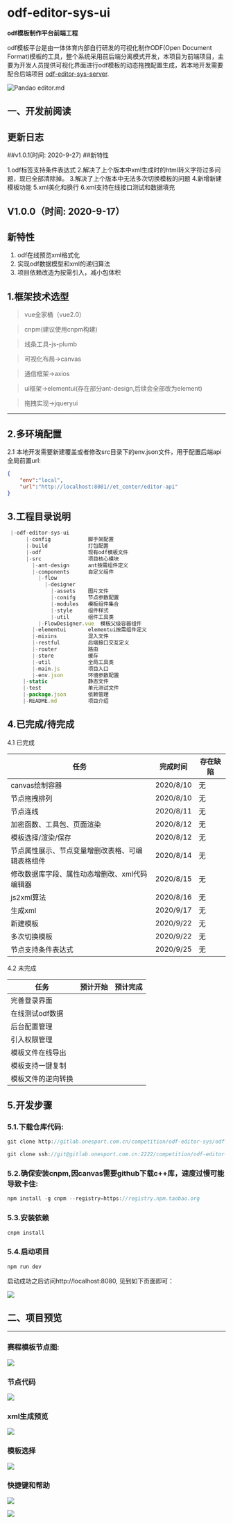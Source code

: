 # odf-editor-sys-ui

**odf模板制作平台前端工程**




odf模板平台是由一体体育内部自行研发的可视化制作ODF(Open Document Format)模板的工具，整个系统采用前后端分离模式开发，本项目为前端项目，主要为开发人员提供可视化界面进行odf模板的动态拖拽配置生成，若本地开发需要配合后端项目 [odf-editor-sys-server](http://gitlab.onesport.com.cn/competition/odf-editor-sys/odf-editor-sys-server "odf-editor-sys-server").


![Pandao editor.md](https://images.gitee.com/uploads/images/2020/0917/111316_174e752c_2291825.jpeg "Pandao editor.md")

## 一、开发前阅读

##  更新日志

##v1.0.1(时间: 2020-9-27)
##新特性

1.odf标签支持条件表达式
2.解决了上个版本中xml生成时的html转义字符过多问题，现已全部清除掉。
3.解决了上个版本中无法多次切换模板的问题
4.新增新建模板功能
5.xml美化和换行
6.xml支持在线接口测试和数据填充

## V1.0.0（时间: 2020-9-17）
## 新特性

1. odf在线预览xml格式化
2. 实现odf数据模型和xml的递归算法
3. 项目依赖改造为按需引入，减小包体积

## 1.框架技术选型
>vue全家桶（vue2.0）

>cnpm(建议使用cnpm构建)

>线条工具-js-plumb

>可视化布局->canvas

>通信框架->axios

>ui框架->elementui(存在部分ant-design,后续会全部改为element)

>拖拽实现->jqueryui

------------

## 2.多环境配置

2.1 本地开发需要新建覆盖或者修改src目录下的env.json文件，用于配置后端api全局前置url:
```json
{
    "env":"local",
    "url":"http://localhost:8081//et_center/editor-api"
}
```

## 3.工程目录说明

```javascript
 |-odf-editor-sys-ui                    
      |-config            脚手架配置
	  |-build             打包配置
	  |-odf               现有odf模板文件
      |-src               项目核心模块
	    |-ant-design      ant按需组件定义
		|-components      自定义组件
		  |-flow
		    |-designer
			  |-assets    图片文件
			  |-conifg    节点参数配置
			  |-modules   模板组件集合
			  |-style     组件样式
			  |-util      组件工具类
		  |-FlowDesigner.vue  模板父级容器组件
	    |-elementui	      elementui按需组件定义
		|-mixins          混入文件
		|-restful         后端接口交互定义
		|-router          路由
		|-store           缓存
		|-util            全局工具类
		|-main.js         项目入口
		|-env.json        环境参数配置
	 |-static             静态文件
	 |-test               单元测试文件
     |-package.json       依赖管理
	 |-README.md          项目介绍
```

## 4.已完成/待完成
4.1 已完成


| 任务 | 完成时间 | 存在缺陷 |
| ------ | ------ | ------ |
| canvas绘制容器 | 2020/8/10 | 无 |
| 节点拖拽排列 | 2020/8/10  | 无 |
| 节点连线    |  2020/8/11  | 无   |
| 加密函数、工具包、页面渲染    |  2020/8/12  | 无   |
| 模板选择/渲染/保存    |  2020/8/12  | 无   |
| 节点属性展示、节点变量增删改表格、可编辑表格组件    |  2020/8/14  | 无   |
| 修改数据库字段、属性动态增删改、xml代码编辑器    |  2020/8/15  | 无   |
| js2xml算法    |  2020/8/16  | 无   |
| 生成xml    |  2020/9/17  | 无   |
|新建模板|2020/9/22|无|
|多次切换模板|2020/9/22|无|
|节点支持条件表达式|2020/9/25|无|

4.2 未完成

| 任务 | 预计开始 | 预计完成 |
| ------ | ------ | ------ |
| 完善登录界面 | |  |
| 在线测试odf数据    |   |    |
|后台配置管理|||
|引入权限管理|||
|模板文件在线导出|||
|模板支持一键复制|||
|模板文件的逆向转换|||

## 5.开发步骤
### 5.1.下载仓库代码:
```java
git clone http://gitlab.onesport.com.cn/competition/odf-editor-sys/odf-editor-sys-ui.git

git clone ssh://git@gitlab.onesport.com.cn:2222/competition/odf-editor-sys/odf-editor-sys-ui.git
```

### 5.2.确保安装cnpm,因canvas需要github下载c++库，速度过慢可能导致卡住:
```java
npm install -g cnpm --registry=https://registry.npm.taobao.org
```

### 5.3.安装依赖
```java
cnpm install
```

### 5.4.启动项目
```java
npm run dev
```

启动成功之后访问http://localhost:8080, 见到如下页面即可：

![](https://images.gitee.com/uploads/images/2020/0917/150553_36f02e5f_2291825.png)

## 二、项目预览


------------

### 赛程模板节点图:

![](https://images.gitee.com/uploads/images/2020/0917/150655_b314875e_2291825.png)

### 节点代码
![](https://images.gitee.com/uploads/images/2020/0917/151141_451694d0_2291825.png)

### xml生成预览
![](https://images.gitee.com/uploads/images/2020/0917/151210_586e8a3c_2291825.png)

### 模板选择
![](https://images.gitee.com/uploads/images/2020/0917/151218_e29c2368_2291825.png)

### 快捷键和帮助
![](https://images.gitee.com/uploads/images/2020/0917/151150_cd1de3af_2291825.png)

![](https://images.gitee.com/uploads/images/2020/0917/151201_4895de9f_2291825.png)

